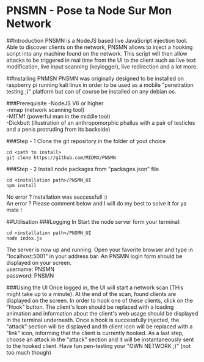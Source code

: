 # PNSMN - Pose ta Node Sur Mon Network
##Introduction
PNSMN is a NodeJS based live JavaScript injection tool. Able to discover clients on the network, PNSMN allows to inject a hooking script into any machine found on the network.
This script will then allow attacks to be triggered in real time from the UI to the client such as live text modification, live input scanning (keylogger), live redirection and a lot more.

##Installing PNMSN
PNSMN was originally designed to be installed on raspberry pi running kali linux in order to be used as a mobile "penetration testing ;)" platform but can of course be installed on any debian os.

###Prerequisite
-NodeJS V6 or higher<br />
-nmap (network scanning tool)<br />
-MITMf (powerful man in the middle tool)<br />
-Dickbutt (illustration of an anthropomorphic phallus with a pair of testicles and a penis protruding from its backside)<br />

###Step - 1
Clone the git repository in the folder of yout choice
```
cd <path to install>
git clone https://github.com/MIDMX/PNSMN
```

###Step - 2
Install node packages from "packages.json" file
```
cd <installation path>/PNSMN_UI
npm install
```
No error ? Installation was successfull :) <br/>
An error ? Please comment below and I will do my best to solve it for ya mate !

##Utilisation
###Logging In
Start the node server form your terminal:
```
cd <installation path>/PNSMN_UI
node index.js
```
The server is now up and running. Open your favorite browser and type in "localhost:5001" in your address bar. An PNSMN login form should be displayed on your screen.<br/>
username: PNSMN<br/>
password: PNSMN

###Using the UI
Once logged in, the UI will start a network scan (THis might take up to a minute). At the end of the scan, found clients are displayed on the screen. In order to hook one of these clients, click on the "Hook" button. The client's Icon should be replaced with a loading animation and information about the client's web usage should be displayed in the terminal underneath. Once a hook is successfully injected, the "attack" section will be displayed and th client icon will be replaced with a "link" icon, informing that the client is currently hooked. As a last step, choose an attack in the  "attack" section and it will be instantaneously sent to the hooked client. Have fun pen-testing your "OWN NETWORK ;)" (not too much though)
